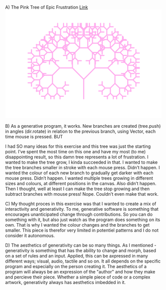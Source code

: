 A)  The Pink Tree of Epic Frustration
[Link](https://emmaottilie.github.io/Exercises/miniex6/)
![ScreenShot](https://github.com/EmmaOttilie/Exercises/blob/gh-pages/miniex6/5.png)

B)  As a generative program, it works. New branches are created (tree.push) in angles (dir.rotate) in relation to the previous branch, using Vector, each time mouse is pressed. BUT

I had SO many ideas for this exercise and this tree was just the starting point. I’ve spent the most time on this one and have my most (to me) disappointing result, so this damn tree represents a lot of frustration.
I wanted to make the tree grow, I kinda succeeded in that.
I wanted to make the tree branches smaller in stroke with each mouse press. Didn’t happen.
I wanted the colour of each new branch to gradually get darker with each mouse press. Didn’t happen. 
I wanted multiple trees growing in different sizes and colours, at different positions in the canvas. Also didn’t happen. 
Then I thought, well at least I can make the tree stop growing and then subtract branches with mouse press! Nope. Couldn’t even make that work.

C)  My thought proces in this exercise was that I wanted to create a mix of interactivity and generativity. 
To me, generative software is something that encourages unanticipated change through contributions. So you can do something with it, but also just watch as the program does something on its own. That is why I wanted the colour changes and the branches to get smaller. This piece is therefor very limited in potentiel patterns and I do not consider it autonomous.

D)  The aesthetics of generativity can be so many things. As I mentioned - generativity is something that has the ability to change and morph, based on a set of rules and an input. Applied, this can be axpressed in many different ways; visual, audio, tactile and so on. It all depends on the specific program and especially on the person creating it. The aesthetics of a program will always be an expression of the "author" and how they make and percieve their piece. Whether a simple piece of code or a complex artwork, generativity always has aesthetics imbedded in it.
